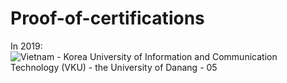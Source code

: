 # Proof-of-certifications
In 2019: 
![Vietnam - Korea University of Information and Communication Technology (VKU) - the University of Danang - 05](https://user-images.githubusercontent.com/79627990/231519925-92e60bba-454a-48c6-a0d7-bb93fe2e8ee5.png)

